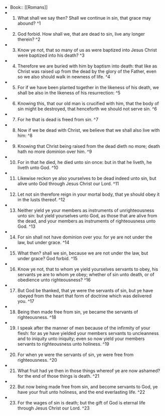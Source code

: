 - Book:: [[Romans]]
- 1. What shall we say then? Shall we continue in sin, that grace may abound? ^1
- 2. God forbid. How shall we, that are dead to sin, live any longer therein? ^2
- 3. Know ye not, that so many of us as were baptized into Jesus Christ were baptized into his death? ^3
- 4. Therefore we are buried with him by baptism into death: that like as Christ was raised up from the dead by the glory of the Father, even so we also should walk in newness of life. ^4
- 5. For if we have been planted together in the likeness of his death, we shall be also in the likeness of his resurrection: ^5
- 6. Knowing this, that our old man is crucified with him, that the body of sin might be destroyed, that henceforth we should not serve sin. ^6
- 7. For he that is dead is freed from sin. ^7
- 8. Now if we be dead with Christ, we believe that we shall also live with him: ^8
- 9. Knowing that Christ being raised from the dead dieth no more; death hath no more dominion over him. ^9
- 10. For in that he died, he died unto sin once: but in that he liveth, he liveth unto God. ^10
- 11. Likewise reckon ye also yourselves to be dead indeed unto sin, but alive unto God through Jesus Christ our Lord. ^11
- 12. Let not sin therefore reign in your mortal body, that ye should obey it in the lusts thereof. ^12
- 13. Neither yield ye your members as instruments of unrighteousness unto sin: but yield yourselves unto God, as those that are alive from the dead, and your members as instruments of righteousness unto God. ^13
- 14. For sin shall not have dominion over you: for ye are not under the law, but under grace. ^14
- 15. What then? shall we sin, because we are not under the law, but under grace? God forbid. ^15
- 16. Know ye not, that to whom ye yield yourselves servants to obey, his servants ye are to whom ye obey; whether of sin unto death, or of obedience unto righteousness? ^16
- 17. But God be thanked, that ye were the servants of sin, but ye have obeyed from the heart that form of doctrine which was delivered you. ^17
- 18. Being then made free from sin, ye became the servants of righteousness. ^18
- 19. I speak after the manner of men because of the infirmity of your flesh: for as ye have yielded your members servants to uncleanness and to iniquity unto iniquity; even so now yield your members servants to righteousness unto holiness. ^19
- 20. For when ye were the servants of sin, ye were free from righteousness. ^20
- 21. What fruit had ye then in those things whereof ye are now ashamed? for the end of those things is death. ^21
- 22. But now being made free from sin, and become servants to God, ye have your fruit unto holiness, and the end everlasting life. ^22
- 23. For the wages of sin is death; but the gift of God is eternal life through Jesus Christ our Lord. ^23
